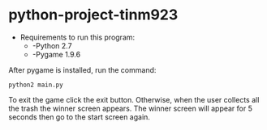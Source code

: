 # python-project-tinm923
* Requirements to run this program:
  * -Python 2.7
  * -Pygame 1.9.6

After pygame is installed, run the command:

```
python2 main.py
```

To exit the game click the exit button. Otherwise, when the user collects all the trash the winner screen appears. The winner screen will appear for 5 seconds then go to the start screen again.
